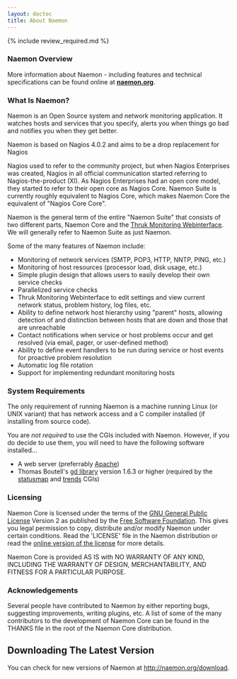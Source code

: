 ```yaml
---
layout: doctoc
title: About Naemon
---
```


{% include review_required.md %}

### Naemon Overview

More information about Naemon - including features and technical specifications can be found online at <a href="http://naemon.org" target="_blank"><b>naemon.org</b></a>.

### What Is Naemon?

Naemon is an Open Source system and network monitoring application.  It watches hosts and services that you specify, alerts you when things go bad and notifies you when they get better.

Naemon is based on Nagios 4.0.2 and aims to be a drop replacement for Nagios

Nagios used to refer to the community project, but when Nagios Enterprises was created, Nagios in all official communication started referring to Nagios-the-product (XI). As Nagios Enterprises had an open core model, they started to refer to their open core as Nagios Core. Naemon Suite is currently roughly equivalent to Nagios Core, which makes Naemon Core the equivalent of "Nagios Core Core". 

Naemon is the general term of the entire "Naemon Suite" that consists of two different parts, Naemon Core and the <a href="http://thruk.org" target="_blank">Thruk Monitoring Webinterface</a>. We will generally refer to Naemon Suite as just Naemon. 

Some of the many features of Naemon include:

* Monitoring of network services (SMTP, POP3, HTTP, NNTP, PING, etc.)
* Monitoring of host resources (processor load, disk usage, etc.)
* Simple plugin design that allows users to easily develop their own service checks
* Parallelized service checks
* Thruk Monitoring Webinterface to edit settings and view current network status, problem history, log files, etc.
* Ability to define network host hierarchy using "parent" hosts, allowing detection of and distinction between hosts that are down and those that are unreachable
* Contact notifications when service or host problems occur and get resolved (via email, pager, or user-defined method)
* Ability to define event handlers to be run during service or host events for proactive problem resolution
* Automatic log file rotation
* Support for implementing redundant monitoring hosts

### System Requirements

The only requirement of running Naemon is a machine running Linux (or UNIX variant) that has network access and a C compiler installed (if installing from source code).

You are <i>not required</i> to use the CGIs included with Naemon.  However, if you do decide to use them, you will need to have the following software installed...

* A web server (preferrably <a href="http://www.apache.org" target="_top">Apache</a>)
* Thomas Boutell's <a href="http://www.boutell.com/gd">gd library</a> version 1.6.3 or higher (required by the <a href="cgis.html#statusmap_cgi">statusmap</a> and <a href="cgis.html#trends_cgi">trends</a> CGIs)

### Licensing

Naemon Core is licensed under the terms of the <a href="http://www.gnu.org/copyleft/gpl.html">GNU General Public License</a> Version 2 as published by the <a href="http://www.fsf.org">Free Software Foundation</a>.  This gives you legal permission to copy, distribute and/or modify Naemon under certain conditions.  Read the 'LICENSE' file in the Naemon distribution or read the <a href="http://www.gnu.org/copyleft/gpl.html">online version of the license</a> for more details.

Naemon Core is provided AS IS with NO WARRANTY OF ANY KIND, INCLUDING THE WARRANTY OF DESIGN, MERCHANTABILITY, AND FITNESS FOR A PARTICULAR PURPOSE.

### Acknowledgements

Several people have contributed to Naemon by either reporting bugs, suggesting improvements, writing plugins, etc.  A list of some of the many contributors to the development of Naemon Core can be found in the THANKS file in the root of the Naemon Core distribution.

## Downloading The Latest Version

You can check for new versions of Naemon at <a href="http://naemon.org/download" target="_top">http://naemon.org/download</a>.
